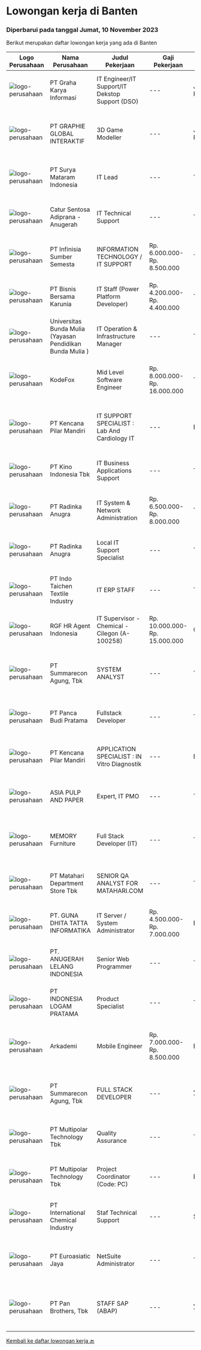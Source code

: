 
  # Lowongan kerja di Banten

  ### Diperbarui pada tanggal Jumat, 10 November 2023

  Berikut merupakan daftar lowongan kerja yang ada di Banten

  |Logo Perusahaan | Nama Perusahaan | Judul Pekerjaan | Gaji Pekerjaan | Lokasi | Deskripsi | Tanggal diunggah | Pranala |
  | -------------- | --------------- | --------------- | --------- | --------- | -------------- | ------- | ----------- |
  |![logo-perusahaan](https://image-service-cdn.seek.com.au/c318dd0b699c6160d2411e7473745c289633be44/ee4dce1061f3f616224767ad58cb2fc751b8d2dc)|PT Graha Karya Informasi|IT Engineer/IT Support/IT Dekstop Support (DSO)|---|Jakarta Raya|Requirements:1. Minimum 6 Months as an IT Support (Fresh Graduate are welcome to apply)2. Bachelor's Degree in Computer/ IT or equivalent3. Have...|Rabu, 08 November 2023|https://www.jobstreet.co.id/id/job/it-engineer-it-support-it-dekstop-support-dso-4522798?token=0~757d41ad-bbe6-4f6a-9442-18417a769729&sectionRank=1&jobId=jobstreet-id-job-4522798|
|![logo-perusahaan](https://image-service-cdn.seek.com.au/f9a751ea24d68e4658d0eb7882e2db58a9b95cb0/ee4dce1061f3f616224767ad58cb2fc751b8d2dc)|PT GRAPHIE GLOBAL INTERAKTIF|3D Game Modeller|---|Jakarta Raya|Job Responsibilities: Creating 3D Model character for game Smoothing a 3D file Editing 3D File UV Unwrap texturing Humanoid Rigging Required Software...|Senin, 06 November 2023|https://www.jobstreet.co.id/id/job/3d-game-modeller-4519808?token=0~757d41ad-bbe6-4f6a-9442-18417a769729&sectionRank=2&jobId=jobstreet-id-job-4519808|
|![logo-perusahaan](https://image-service-cdn.seek.com.au/08b240b093b09e06e44f54c9c3fe8d08c1340933/ee4dce1061f3f616224767ad58cb2fc751b8d2dc)|PT Surya Mataram Indonesia|IT Lead|---|Tangerang|We are startup in Airline industry, in need of a passionate individual to join us as IT Lead. In general, this position will create, develop, and...|Kamis, 09 November 2023|https://www.jobstreet.co.id/id/job/it-lead-4523651?token=0~757d41ad-bbe6-4f6a-9442-18417a769729&sectionRank=3&jobId=jobstreet-id-job-4523651|
|![logo-perusahaan](https://image-service-cdn.seek.com.au/d3a372a615dbd8cc405044248debb90a06fceb50/ee4dce1061f3f616224767ad58cb2fc751b8d2dc)|Catur Sentosa Adiprana - Anugerah|IT Technical Support|---|Tangerang|Min lulusan SMK/SMA Sederajat memiliki pengalaman di bidang yang sama min. 1 tahun Memahami instalasi, Jaringan (LAN), Hardware, dan Software...|Kamis, 09 November 2023|https://www.jobstreet.co.id/id/job/it-technical-support-4524585?token=0~757d41ad-bbe6-4f6a-9442-18417a769729&sectionRank=4&jobId=jobstreet-id-job-4524585|
|![logo-perusahaan](https://image-service-cdn.seek.com.au/93a63d249aa263a7900ee2c682e4fad62dbe41d9/ee4dce1061f3f616224767ad58cb2fc751b8d2dc)|PT Infinisia Sumber Semesta|INFORMATION TECHNOLOGY / IT SUPPORT|Rp. 6.000.000-Rp. 8.500.000|Tangerang|Job Description : Resolving IT support requests from employees Answering employee questions regarding computer systems Gathering and analyzing data to...|Rabu, 08 November 2023|https://www.jobstreet.co.id/id/job/information-technology-it-support-4523064?token=0~757d41ad-bbe6-4f6a-9442-18417a769729&sectionRank=5&jobId=jobstreet-id-job-4523064|
|![logo-perusahaan](https://image-service-cdn.seek.com.au/79217aa0599d13755536b2ffadba734bb1eeb652/ee4dce1061f3f616224767ad58cb2fc751b8d2dc)|PT Bisnis Bersama Karunia|IT Staff (Power Platform Developer)|Rp. 4.200.000-Rp. 4.400.000|Tangerang|Responsibility Analisis Kebutuhan: Berinteraksi dengan user untuk memahami kebutuhan aplikasi dan sistem informasi yang akan dibuat dan dikembangkan....|Senin, 06 November 2023|https://www.jobstreet.co.id/id/job/it-staff-power-platform-developer-4520415?token=0~757d41ad-bbe6-4f6a-9442-18417a769729&sectionRank=6&jobId=jobstreet-id-job-4520415|
|![logo-perusahaan](https://image-service-cdn.seek.com.au/f1a733f52a79fde4c05aff33c88a5a5e55973f74/ee4dce1061f3f616224767ad58cb2fc751b8d2dc)|Universitas Bunda Mulia (Yayasan Pendidikan Bunda Mulia )|IT Operation & Infrastructure Manager|---|Tangerang|IT Operation &amp; Infrastructure Manager diharapkan dapat memiliki kemampuan dalam perencanaan, koordinasi, serta memastikan ketersediaan...|Kamis, 09 November 2023|https://www.jobstreet.co.id/id/job/it-operation-infrastructure-manager-4523414?token=0~757d41ad-bbe6-4f6a-9442-18417a769729&sectionRank=7&jobId=jobstreet-id-job-4523414|
|![logo-perusahaan](https://image-service-cdn.seek.com.au/205aefe58b1a2fb7329ac56a242ebcbb0938b52d/ee4dce1061f3f616224767ad58cb2fc751b8d2dc)|KodeFox|Mid Level Software Engineer|Rp. 8.000.000-Rp. 16.000.000|Tangerang|Please click the link below for the full Job Description :https://kfox.io/mid-level-engineerResponsibilities Develop, test, and deploy custom web and...|Kamis, 09 November 2023|https://www.jobstreet.co.id/id/job/mid-level-software-engineer-4524463?token=0~757d41ad-bbe6-4f6a-9442-18417a769729&sectionRank=8&jobId=jobstreet-id-job-4524463|
|![logo-perusahaan](https://i.ibb.co/sqvTCh9/112815900-stock-vector-no-image-available-icon-flat-vector.webp)|PT Kencana Pilar Mandiri|IT SUPPORT SPECIALIST : Lab And Cardiology IT|---|Banten|PERSYARATAN : Minimal gelar Sarjana jurusan Informatika, Teknologi Informasi, Teknik Elektro Memahami basic IT infrastruktur, desain sistem analysis,...|Rabu, 08 November 2023|https://www.jobstreet.co.id/id/job/it-support-specialist-%3A-lab-and-cardiology-it-4522095?token=0~757d41ad-bbe6-4f6a-9442-18417a769729&sectionRank=9&jobId=jobstreet-id-job-4522095|
|![logo-perusahaan](https://image-service-cdn.seek.com.au/35abed65e00df17ae06167a38013c5902ddfb508/ee4dce1061f3f616224767ad58cb2fc751b8d2dc)|PT Kino Indonesia Tbk|IT Business Applications Support|---|Tangerang|Kualifikasi: Pendidikan minimal S1 Teknologi Informasi / Sistem Informasi / Ilmu Komputer Pengalaman minimal 2 tahun di posisi terkait (lebih...|Selasa, 07 November 2023|https://www.jobstreet.co.id/id/job/it-business-applications-support-4521159?token=0~757d41ad-bbe6-4f6a-9442-18417a769729&sectionRank=10&jobId=jobstreet-id-job-4521159|
|![logo-perusahaan](https://image-service-cdn.seek.com.au/2ecfc69cf361a84d0fdf8825e2fcbd49f63236b9/ee4dce1061f3f616224767ad58cb2fc751b8d2dc)|PT Radinka Anugra|IT System & Network Administration|Rp. 6.500.000-Rp. 8.000.000|Tangerang|DescriptionCandidates should have knowledge and ability to Install &amp; maintain network hadware &amp; systems (e.g. Hardware , Software,...|Minggu, 05 November 2023|https://www.jobstreet.co.id/id/job/it-system-network-administration-4519152?token=0~757d41ad-bbe6-4f6a-9442-18417a769729&sectionRank=11&jobId=jobstreet-id-job-4519152|
|![logo-perusahaan](https://image-service-cdn.seek.com.au/2ecfc69cf361a84d0fdf8825e2fcbd49f63236b9/ee4dce1061f3f616224767ad58cb2fc751b8d2dc)|PT Radinka Anugra|Local IT Support Specialist|---|Tangerang|DescriptionResponsible for the local operational support of local IT services in specific the corporations' locations. These local IT Services are...|Minggu, 05 November 2023|https://www.jobstreet.co.id/id/job/local-it-support-specialist-4519151?token=0~757d41ad-bbe6-4f6a-9442-18417a769729&sectionRank=12&jobId=jobstreet-id-job-4519151|
|![logo-perusahaan](https://image-service-cdn.seek.com.au/7680347e8d792724dd9d2d3172fd6020989150d6/ee4dce1061f3f616224767ad58cb2fc751b8d2dc)|PT Indo Taichen Textile Industry|IT ERP STAFF|---|Tangerang|Bachelor's Degree in System/Science/Information Technology At least 2 Year(s) of working experience in the related field is required for this...|Selasa, 07 November 2023|https://www.jobstreet.co.id/id/job/it-erp-staff-4521638?token=0~757d41ad-bbe6-4f6a-9442-18417a769729&sectionRank=13&jobId=jobstreet-id-job-4521638|
|![logo-perusahaan](https://image-service-cdn.seek.com.au/d5868152525c083dcbedb1aa22a408e592bdf7d2/ee4dce1061f3f616224767ad58cb2fc751b8d2dc)|RGF HR Agent Indonesia|IT Supervisor - Chemical - Cilegon (A-100258)|Rp. 10.000.000-Rp. 15.000.000|Cilegon|About The Company: The working venue is in Cilegon. Our client is a Japanese Chemical company. Currently, they are looking for IT Supervisor. Job...|Senin, 06 November 2023|https://www.jobstreet.co.id/id/job/it-supervisor-chemical-cilegon-a-100258-4519741?token=0~757d41ad-bbe6-4f6a-9442-18417a769729&sectionRank=14&jobId=jobstreet-id-job-4519741|
|![logo-perusahaan](https://image-service-cdn.seek.com.au/b982c3dab340b1392a48b061f4e441148c1df8a9/ee4dce1061f3f616224767ad58cb2fc751b8d2dc)|PT Summarecon Agung, Tbk|SYSTEM ANALYST|---|Tangerang|Requirements: Degree in Computer Science/ Information System Minimum experience 2-3 years (Mandatory) Strong organizational and team working...|Kamis, 09 November 2023|https://www.jobstreet.co.id/id/job/system-analyst-4524393?token=0~757d41ad-bbe6-4f6a-9442-18417a769729&sectionRank=15&jobId=jobstreet-id-job-4524393|
|![logo-perusahaan](https://image-service-cdn.seek.com.au/dfcb51937632403de8b35f0658dafd50e2903844/ee4dce1061f3f616224767ad58cb2fc751b8d2dc)|PT Panca Budi Pratama|Fullstack Developer|---|Tangerang|Minimal pendidikan S1 jurusan Teknologi Informasi Pengalaman minimal 2 tahun di bidang terkait (Fullstack Programming) Memahami Basic-basic...|Kamis, 09 November 2023|https://www.jobstreet.co.id/id/job/fullstack-developer-4523570?token=0~757d41ad-bbe6-4f6a-9442-18417a769729&sectionRank=16&jobId=jobstreet-id-job-4523570|
|![logo-perusahaan](https://i.ibb.co/sqvTCh9/112815900-stock-vector-no-image-available-icon-flat-vector.webp)|PT Kencana Pilar Mandiri|APPLICATION SPECIALIST : IN Vitro Diagnostik|---|Banten|PERSYARATAN : Minimal Sarjana Farmasi, Biologi, Mikrobiologi, Bioteknologi, atau Teknologi Laboratorium Medik Memiliki pengalaman minimal 2 tahun...|Rabu, 08 November 2023|https://www.jobstreet.co.id/id/job/application-specialist-%3A-in-vitro-diagnostik-4522505?token=0~757d41ad-bbe6-4f6a-9442-18417a769729&sectionRank=17&jobId=jobstreet-id-job-4522505|
|![logo-perusahaan](https://image-service-cdn.seek.com.au/36a2feaca71ed37bd63769225373ce9c5cab5eea/ee4dce1061f3f616224767ad58cb2fc751b8d2dc)|ASIA PULP AND PAPER|Expert, IT PMO|---|Tangerang|Prepare documents for project analyst, resource, risk, cost and etc Monitor and ensure all the related process run according to the standard Update...|Selasa, 07 November 2023|https://www.jobstreet.co.id/id/job/expert-it-pmo-4521551?token=0~757d41ad-bbe6-4f6a-9442-18417a769729&sectionRank=18&jobId=jobstreet-id-job-4521551|
|![logo-perusahaan](https://image-service-cdn.seek.com.au/927660ccaedab24abca3833870d015a57120699d/ee4dce1061f3f616224767ad58cb2fc751b8d2dc)|MEMORY Furniture|Full Stack Developer (IT)|---|Tangerang|Requirement Pengalaman dalam pengembangan web dan aplikasi menggunakan teknologi front-end (HTML / CSS / JavaScript) Kemampuan dalam pengembangan...|Rabu, 08 November 2023|https://www.jobstreet.co.id/id/job/full-stack-developer-it-4522125?token=0~757d41ad-bbe6-4f6a-9442-18417a769729&sectionRank=19&jobId=jobstreet-id-job-4522125|
|![logo-perusahaan](https://image-service-cdn.seek.com.au/efa846052ab558660bb169cf4fe0381318bb03b1/ee4dce1061f3f616224767ad58cb2fc751b8d2dc)|PT Matahari Department Store Tbk|SENIOR QA ANALYST FOR MATAHARI.COM|---|Tangerang|Responsibilities: Review and analyze system specifications Collaborate with QA Engineers to develop effective strategies and test plans Mentoring QA...|Kamis, 09 November 2023|https://www.jobstreet.co.id/id/job/senior-qa-analyst-for-matahari.com-4523957?token=0~757d41ad-bbe6-4f6a-9442-18417a769729&sectionRank=20&jobId=jobstreet-id-job-4523957|
|![logo-perusahaan](https://image-service-cdn.seek.com.au/a4048f2ef423c24c0aba63e4dc2fb9e5ac066aca/ee4dce1061f3f616224767ad58cb2fc751b8d2dc)|PT. GUNA DHITA TATTA INFORMATIKA|IT Server / System Administrator|Rp. 4.500.000-Rp. 7.000.000|Banten|Job responsibilities: Managing server. Create concept, design &amp; improvement for server. Analysis and troubleshooting server problem. Established...|Selasa, 07 November 2023|https://www.jobstreet.co.id/id/job/it-server-system-administrator-4521430?token=0~757d41ad-bbe6-4f6a-9442-18417a769729&sectionRank=21&jobId=jobstreet-id-job-4521430|
|![logo-perusahaan](https://image-service-cdn.seek.com.au/7f485f036194b864c5e98038fed872e3c2185c69/ee4dce1061f3f616224767ad58cb2fc751b8d2dc)|PT. ANUGERAH LELANG INDONESIA|Senior Web Programmer|---|Tangerang|Qualifications• Minimum hold a Bachelor Degree in Computer Science or IT• Minimum 3 years experience• Having knowledge of Java / C/C++ / PHP• Having...|Rabu, 08 November 2023|https://www.jobstreet.co.id/id/job/senior-web-programmer-4522188?token=0~757d41ad-bbe6-4f6a-9442-18417a769729&sectionRank=22&jobId=jobstreet-id-job-4522188|
|![logo-perusahaan](https://image-service-cdn.seek.com.au/267845bd85e5ab2dd619d82c60ffe8cbd6724091/ee4dce1061f3f616224767ad58cb2fc751b8d2dc)|PT INDONESIA LOGAM PRATAMA|Product Specialist|---|Tangerang|Main Responsibilites: Manage the entire product development process within an organization Research and determine the clients’ needs to determine...|Rabu, 08 November 2023|https://www.jobstreet.co.id/id/job/product-specialist-4522811?token=0~757d41ad-bbe6-4f6a-9442-18417a769729&sectionRank=23&jobId=jobstreet-id-job-4522811|
|![logo-perusahaan](https://image-service-cdn.seek.com.au/bfb3f9e848a52f5279dad0e2d966834cbc95dbec/ee4dce1061f3f616224767ad58cb2fc751b8d2dc)|Arkademi|Mobile Engineer|Rp. 7.000.000-Rp. 8.500.000|Banten|Arkademi is Indonesia #1Certified Online Course App. We are Helping 130 million of Indonesian’s workers to upskill and get professional certification...|Rabu, 08 November 2023|https://www.jobstreet.co.id/id/job/mobile-engineer-4522966?token=0~757d41ad-bbe6-4f6a-9442-18417a769729&sectionRank=24&jobId=jobstreet-id-job-4522966|
|![logo-perusahaan](https://image-service-cdn.seek.com.au/b982c3dab340b1392a48b061f4e441148c1df8a9/ee4dce1061f3f616224767ad58cb2fc751b8d2dc)|PT Summarecon Agung, Tbk|FULL STACK DEVELOPER|---|Jakarta Timur|Requirements: Degree in Computer Science. Minimum experience 2-3 years Strong organizational and project management skills. Strong in PHP Framework...|Selasa, 07 November 2023|https://www.jobstreet.co.id/id/job/full-stack-developer-4521943?token=0~757d41ad-bbe6-4f6a-9442-18417a769729&sectionRank=25&jobId=jobstreet-id-job-4521943|
|![logo-perusahaan](https://image-service-cdn.seek.com.au/fac8ec91dcc0012b551a1f20f6d2707a1f7be282/ee4dce1061f3f616224767ad58cb2fc751b8d2dc)|PT Multipolar Technology Tbk|Quality Assurance|---|Tangerang|Scope of Work : Analyze product/business requirements and product design Create test scenario and map to prooduct requirement to achieve product...|Selasa, 07 November 2023|https://www.jobstreet.co.id/id/job/quality-assurance-4522002?token=0~757d41ad-bbe6-4f6a-9442-18417a769729&sectionRank=26&jobId=jobstreet-id-job-4522002|
|![logo-perusahaan](https://image-service-cdn.seek.com.au/fac8ec91dcc0012b551a1f20f6d2707a1f7be282/ee4dce1061f3f616224767ad58cb2fc751b8d2dc)|PT Multipolar Technology Tbk|Project Coordinator (Code: PC)|---|Banten|Responsibilities: Assist Project Manager to monitor and control project. Assist in preparing project management plan, project status reports and...|Selasa, 07 November 2023|https://www.jobstreet.co.id/id/job/project-coordinator-code%3A-pc-4522001?token=0~757d41ad-bbe6-4f6a-9442-18417a769729&sectionRank=27&jobId=jobstreet-id-job-4522001|
|![logo-perusahaan](https://image-service-cdn.seek.com.au/d186ca98961dc8fc552b4dc63bda99aaf940118d/ee4dce1061f3f616224767ad58cb2fc751b8d2dc)|PT International Chemical Industry|Staf Technical Support|---|Serang|Kualifikasi: Pendidikan min. S1  Komputer dengan IPK min. 3,0. Pengalaman min. 3 tahun sebagai Technical Support Hardware dan Software. Memiliki...|Senin, 06 November 2023|https://www.jobstreet.co.id/id/job/staf-technical-support-4519309?token=0~757d41ad-bbe6-4f6a-9442-18417a769729&sectionRank=28&jobId=jobstreet-id-job-4519309|
|![logo-perusahaan](https://image-service-cdn.seek.com.au/813c2bbfdd147d78b1b41903f94a4edc8e66a7cd/ee4dce1061f3f616224767ad58cb2fc751b8d2dc)|PT Euroasiatic Jaya|NetSuite Administrator|---|Tangerang|Benefit Meals Free parking Medical Reimbursement Job Description: Maintain NetSuite updates. Support data import process and migration. Overseeing...|Senin, 06 November 2023|https://www.jobstreet.co.id/id/job/netsuite-administrator-4520111?token=0~757d41ad-bbe6-4f6a-9442-18417a769729&sectionRank=29&jobId=jobstreet-id-job-4520111|
|![logo-perusahaan](https://image-service-cdn.seek.com.au/246ed43127dc50d6ad4ae2ecd45f339fcbb449d1/ee4dce1061f3f616224767ad58cb2fc751b8d2dc)|PT Pan Brothers, Tbk|STAFF SAP (ABAP)|---|Jawa Tengah|Bertanggung jawab untuk membuat coding semua RICEF yang diminta functional.Persyaratan:Pendidikan minimal D3 Teknik Informatika, Sistem InformasiPaham...|Selasa, 07 November 2023|https://www.jobstreet.co.id/id/job/staff-sap-abap-4520693?token=0~757d41ad-bbe6-4f6a-9442-18417a769729&sectionRank=30&jobId=jobstreet-id-job-4520693|


  [Kembali ke daftar lowongan kerja 🔙](../README.md#daftar-lowongan-kerja)
  